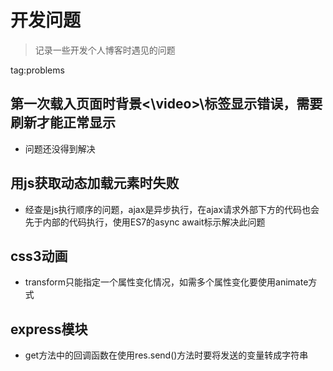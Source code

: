 # 开发问题
> 记录一些开发个人博客时遇见的问题

tag:problems

## 第一次载入页面时背景<\video>\标签显示错误，需要刷新才能正常显示

- 问题还没得到解决

## 用js获取动态加载元素时失败

- 经查是js执行顺序的问题，ajax是异步执行，在ajax请求外部下方的代码也会先于内部的代码执行，使用ES7的async await标示解决此问题

## css3动画

- transform只能指定一个属性变化情况，如需多个属性变化要使用animate方式

## express模块

- get方法中的回调函数在使用res.send()方法时要将发送的变量转成字符串

